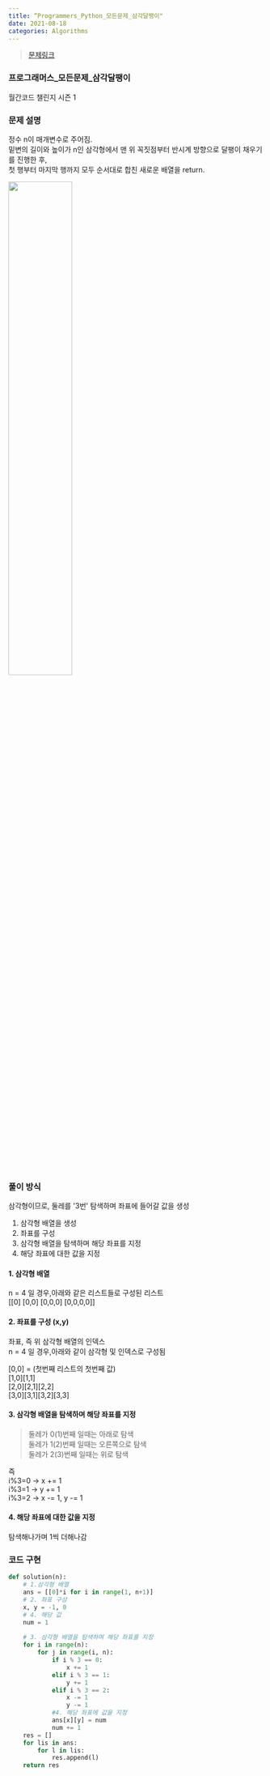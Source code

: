 ```yaml
---
title: “Programmers_Python_모든문제_삼각달팽이"
date: 2021-08-18
categories: Algorithms
---
```

> [문제링크](https://programmers.co.kr/learn/courses/30/lessons/68645)


### 프로그래머스_모든문제_삼각달팽이
월간코드 챌린지 시즌 1

### 문제 설명

정수 n이 매개변수로 주어짐. <br>
밑변의 길이와 높이가 n인 삼각형에서 맨 위 꼭짓점부터 반시계 방향으로 달팽이 채우기를 진행한 후, <br>
첫 행부터 마지막 행까지 모두 순서대로 합친 새로운 배열을 return.

<img src="https://grepp-programmers.s3.ap-northeast-2.amazonaws.com/files/production/e1e53b93-dcdf-446f-b47f-e8ec1292a5e0/examples.png" width="50%" height="50%" />

### 풀이 방식

삼각형이므로, 둘레를 '3번' 탐색하며 좌표에 들어갈 값을 생성

1. 삼각형 배열을 생성
2. 좌표를 구성
3. 삼각형 배열을 탐색하며 해당 좌표를 지정
4. 해당 좌표에 대한 값을 지정

#### 1. 삼각형 배열
n = 4 일 경우,아래와 같은 리스트들로 구성된 리스트<br>
[[0] [0,0] [0,0,0] [0,0,0,0]]

#### 2. 좌표를 구성 (x,y)
좌표, 즉 위 삼각형 배열의 인덱스<br>
n = 4 일 경우,아래와 같이 삼각형 및 인덱스로 구성됨<br>

[0,0] = (첫번째 리스트의 첫번째 값)<br>
[1,0][1,1]<br>
[2,0][2,1][2,2]<br>
[3,0][3,1][3,2][3,3]<br>

#### 3. 삼각형 배열을 탐색하며 해당 좌표를 지정

> 둘레가 0(1)번째 일때는 아래로 탐색<br>
> 둘레가 1(2)번째 일때는 오른쪽으로 탐색<br>
> 둘레가 2(3)번째 일때는 위로 탐색<br>

즉<br> 
i%3=0 -> x += 1<br>
i%3=1 -> y += 1<br>
i%3=2 -> x -= 1, y -= 1

#### 4. 해당 좌표에 대한 값을 지정

탐색해나가며 1씩 더해나감

### 코드 구현

```python
def solution(n):
    # 1.삼각형 배열
    ans = [[0]*i for i in range(1, n+1)]
    # 2. 좌표 구성
    x, y = -1, 0
    # 4. 해당 값
    num = 1
    
    # 3. 삼각형 배열을 탐색하며 해당 좌표를 지정
    for i in range(n):
        for j in range(i, n):
            if i % 3 == 0:
                x += 1
            elif i % 3 == 1:
                y += 1
            elif i % 3 == 2:
                x -= 1
                y -= 1
            #4. 해당 좌표에 값을 지정
            ans[x][y] = num
            num += 1
    res = []
    for lis in ans:
        for l in lis:
            res.append(l)
    return res
```







